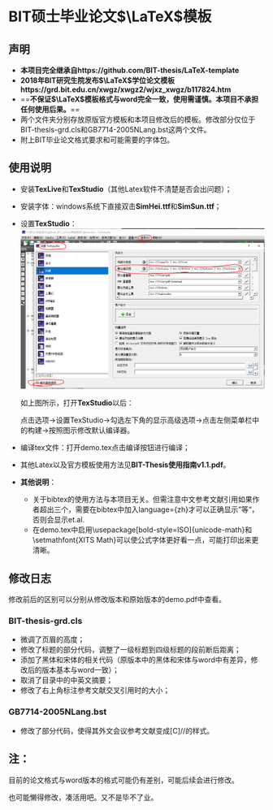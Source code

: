 # BIT硕士毕业论文$\LaTeX$模板

## 声明

- **本项目完全继承自https://github.com/BIT-thesis/LaTeX-template**
- **2018年BIT研究生院发布$\LaTeX$学位论文模板https://grd.bit.edu.cn/xwgz/xwgz2/wjxz_xwgz/b117824.htm**
- ==**不保证$\LaTeX$模板格式与word完全一致，使用需谨慎。本项目不承担任何使用后果。**==
- 两个文件夹分别存放原版官方模板和本项目修改后的模板。修改部分仅位于BIT-thesis-grd.cls和GB7714-2005NLang.bst这两个文件。
- 附上BIT毕业论文格式要求和可能需要的字体包。

## 使用说明

- 安装**TexLive**和**TexStudio**（其他Latex软件不清楚是否会出问题）；

- 安装字体：windows系统下直接双击**SimHei.ttf**和**SimSun.ttf**；

- 设置**TexStudio**：![setting](setting.PNG)

  如上图所示，打开**TexStudio**以后：

  点击选项->设置TexStudio->勾选左下角的显示高级选项->点击左侧菜单栏中的构建->按照图示修改默认编译器。

- 编译tex文件：打开demo.tex点击编译按钮进行编译；

- 其他Latex以及官方模板使用方法见**BIT-Thesis使用指南v1.1.pdf**。

- **其他说明**：

  - 关于bibtex的使用方法与本项目无关。但需注意中文参考文献引用如果作者超出三个，需要在bibtex中加入language={zh}才可以正确显示”等“，否则会显示et.al.
  - 在demo.tex中启用\usepackage[bold-style=ISO]{unicode-math}和\setmathfont{XITS Math}可以使公式字体更好看一点，可能打印出来更清晰。

## 修改日志

修改前后的区别可以分别从修改版本和原始版本的demo.pdf中查看。

### BIT-thesis-grd.cls

- 微调了页眉的高度；
- 修改了标题的部分代码，调整了一级标题到四级标题的段前断后距离；
- 添加了黑体和宋体的相关代码（原版本中的黑体和宋体与word中有差异，修改后的版本基本与word一致）；
- 取消了目录中的中英文摘要；
- 修改了右上角标注参考文献交叉引用时的大小；

### GB7714-2005NLang.bst

- 修改了部分代码，使得其外文会议参考文献变成[C]//的样式。



## 注：

目前的论文格式与word版本的格式可能仍有差别，可能后续会进行修改。

也可能懒得修改，凑活用吧。又不是毕不了业。







